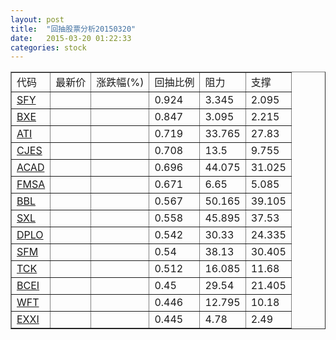 ```yaml
---
layout: post
title:  "回抽股票分析20150320"
date:   2015-03-20 01:22:33
categories: stock
---
```

<script type="text/javascript">
var stockList = []
stockList.push('gb_sfy');
stockList.push('gb_bxe');
stockList.push('gb_ati');
stockList.push('gb_cjes');
stockList.push('gb_acad');
stockList.push('gb_fmsa');
stockList.push('gb_bbl');
stockList.push('gb_sxl');
stockList.push('gb_dplo');
stockList.push('gb_sfm');
stockList.push('gb_tck');
stockList.push('gb_bcei');
stockList.push('gb_wft');
stockList.push('gb_exxi');
</script>
<table border="1">
 <tr>
 <td>代码</td>
 <td>最新价</td>
 <td>涨跌幅(%)</td>
 <td>回抽比例</td>
 <td>阻力</td>
 <td>支撑</td>
</tr>
  <tr id="sfy">
  <td><a href="http://stock.finance.sina.com.cn/usstock/quotes/SFY.html" target="_blank">SFY</a></td><td></td><td></td><td>0.924</td><td>3.345</td><td>2.095</td></tr>
  <tr id="bxe">
  <td><a href="http://stock.finance.sina.com.cn/usstock/quotes/BXE.html" target="_blank">BXE</a></td><td></td><td></td><td>0.847</td><td>3.095</td><td>2.215</td></tr>
  <tr id="ati">
  <td><a href="http://stock.finance.sina.com.cn/usstock/quotes/ATI.html" target="_blank">ATI</a></td><td></td><td></td><td>0.719</td><td>33.765</td><td>27.83</td></tr>
  <tr id="cjes">
  <td><a href="http://stock.finance.sina.com.cn/usstock/quotes/CJES.html" target="_blank">CJES</a></td><td></td><td></td><td>0.708</td><td>13.5</td><td>9.755</td></tr>
  <tr id="acad">
  <td><a href="http://stock.finance.sina.com.cn/usstock/quotes/ACAD.html" target="_blank">ACAD</a></td><td></td><td></td><td>0.696</td><td>44.075</td><td>31.025</td></tr>
  <tr id="fmsa">
  <td><a href="http://stock.finance.sina.com.cn/usstock/quotes/FMSA.html" target="_blank">FMSA</a></td><td></td><td></td><td>0.671</td><td>6.65</td><td>5.085</td></tr>
  <tr id="bbl">
  <td><a href="http://stock.finance.sina.com.cn/usstock/quotes/BBL.html" target="_blank">BBL</a></td><td></td><td></td><td>0.567</td><td>50.165</td><td>39.105</td></tr>
  <tr id="sxl">
  <td><a href="http://stock.finance.sina.com.cn/usstock/quotes/SXL.html" target="_blank">SXL</a></td><td></td><td></td><td>0.558</td><td>45.895</td><td>37.53</td></tr>
  <tr id="dplo">
  <td><a href="http://stock.finance.sina.com.cn/usstock/quotes/DPLO.html" target="_blank">DPLO</a></td><td></td><td></td><td>0.542</td><td>30.33</td><td>24.335</td></tr>
  <tr id="sfm">
  <td><a href="http://stock.finance.sina.com.cn/usstock/quotes/SFM.html" target="_blank">SFM</a></td><td></td><td></td><td>0.54</td><td>38.13</td><td>30.405</td></tr>
  <tr id="tck">
  <td><a href="http://stock.finance.sina.com.cn/usstock/quotes/TCK.html" target="_blank">TCK</a></td><td></td><td></td><td>0.512</td><td>16.085</td><td>11.68</td></tr>
  <tr id="bcei">
  <td><a href="http://stock.finance.sina.com.cn/usstock/quotes/BCEI.html" target="_blank">BCEI</a></td><td></td><td></td><td>0.45</td><td>29.54</td><td>21.405</td></tr>
  <tr id="wft">
  <td><a href="http://stock.finance.sina.com.cn/usstock/quotes/WFT.html" target="_blank">WFT</a></td><td></td><td></td><td>0.446</td><td>12.795</td><td>10.18</td></tr>
  <tr id="exxi">
  <td><a href="http://stock.finance.sina.com.cn/usstock/quotes/EXXI.html" target="_blank">EXXI</a></td><td></td><td></td><td>0.445</td><td>4.78</td><td>2.49</td></tr>
</table>
